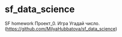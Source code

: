 # sf_data_science
SF homework
Проект_0. Игра Угадай число. (https://github.com/MilyaHubbatova/sf_data_science)
